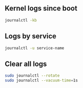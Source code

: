 ## Kernel logs since boot
```sh
journalctl -kb
```

## Logs by service
```sh
journalctl -u service-name
```

## Clear all logs
```sh
sudo journalctl --rotate
sudo journalctl --vacuum-time=1s
```
